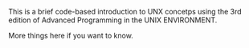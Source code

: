 


This is a brief code-based introduction to UNX concetps using the 3rd edition of Advanced Programming in the UNIX ENVIRONMENT.

More things here if you want to know.

